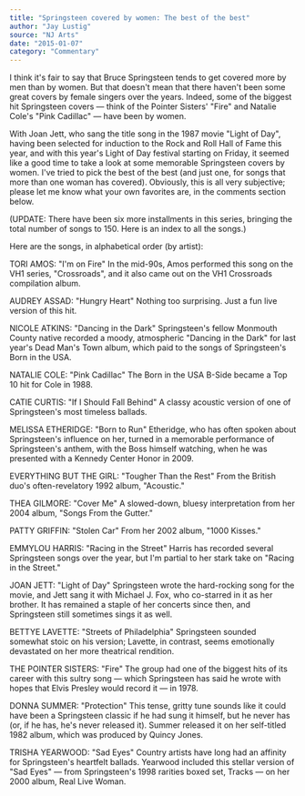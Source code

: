 ```yaml
---
title: "Springsteen covered by women: The best of the best"
author: "Jay Lustig"
source: "NJ Arts"
date: "2015-01-07"
category: "Commentary"
---
```


I think it's fair to say that Bruce Springsteen tends to get covered more by men than by women. But that doesn't mean that there haven't been some great covers by female singers over the years. Indeed, some of the biggest hit Springsteen covers — think of the Pointer Sisters' "Fire" and Natalie Cole's "Pink Cadillac" — have been by women.

With Joan Jett, who sang the title song in the 1987 movie "Light of Day", having been selected for induction to the Rock and Roll Hall of Fame this year, and with this year's Light of Day festival starting on Friday, it seemed like a good time to take a look at some memorable Springsteen covers by women. I've tried to pick the best of the best (and just one, for songs that more than one woman has covered). Obviously, this is all very subjective; please let me know what your own favorites are, in the comments section below.

(UPDATE: There have been six more installments in this series, bringing the total number of songs to 150. Here is an index to all the songs.)

Here are the songs, in alphabetical order (by artist):

TORI AMOS: "I'm on Fire" In the mid-90s, Amos performed this song on the VH1 series, "Crossroads", and it also came out on the VH1 Crossroads compilation album.

AUDREY ASSAD: "Hungry Heart" Nothing too surprising. Just a fun live version of this hit.

NICOLE ATKINS: "Dancing in the Dark" Springsteen's fellow Monmouth County native recorded a moody, atmospheric "Dancing in the Dark" for last year's Dead Man's Town album, which paid to the songs of Springsteen's Born in the USA.

NATALIE COLE: "Pink Cadillac" The Born in the USA B-Side became a Top 10 hit for Cole in 1988.

CATIE CURTIS: "If I Should Fall Behind" A classy acoustic version of one of Springsteen's most timeless ballads.

MELISSA ETHERIDGE: "Born to Run" Etheridge, who has often spoken about Springsteen's influence on her, turned in a memorable performance of Springsteen's anthem, with the Boss himself watching, when he was presented with a Kennedy Center Honor in 2009.

EVERYTHING BUT THE GIRL: "Tougher Than the Rest" From the British duo's often-revelatory 1992 album, "Acoustic."

THEA GILMORE: "Cover Me" A slowed-down, bluesy interpretation from her 2004 album, "Songs From the Gutter."

PATTY GRIFFIN: "Stolen Car" From her 2002 album, "1000 Kisses."

EMMYLOU HARRIS: "Racing in the Street" Harris has recorded several Springsteen songs over the year, but I'm partial to her stark take on "Racing in the Street."

JOAN JETT: "Light of Day" Springsteen wrote the hard-rocking song for the movie, and Jett sang it with Michael J. Fox, who co-starred in it as her brother. It has remained a staple of her concerts since then, and Springsteen still sometimes sings it as well.

BETTYE LAVETTE: "Streets of Philadelphia" Springsteen sounded somewhat stoic on his version; Lavette, in contrast, seems emotionally devastated on her more theatrical rendition.

THE POINTER SISTERS: "Fire" The group had one of the biggest hits of its career with this sultry song — which Springsteen has said he wrote with hopes that Elvis Presley would record it — in 1978.

DONNA SUMMER: "Protection" This tense, gritty tune sounds like it could have been a Springsteen classic if he had sung it himself, but he never has (or, if he has, he's never released it). Summer released it on her self-titled 1982 album, which was produced by Quincy Jones.

TRISHA YEARWOOD: "Sad Eyes" Country artists have long had an affinity for Springsteen's heartfelt ballads. Yearwood included this stellar version of "Sad Eyes" — from Springsteen's 1998 rarities boxed set, Tracks — on her 2000 album, Real Live Woman.
